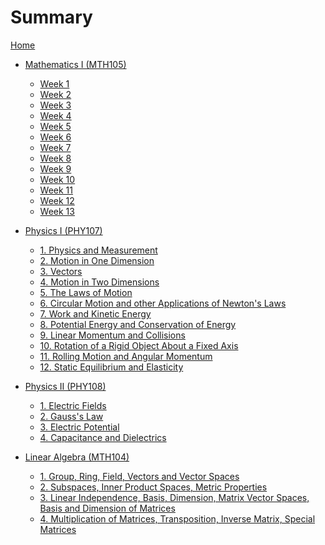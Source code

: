 # Summary

[Home](README.md)

- [Mathematics I (MTH105)](./MTH105.md)
    - [Week 1]()
    - [Week 2](./MTH105/week_2.md)
    - [Week 3](./MTH105/week_3.md)
    - [Week 4](./MTH105/week_4.md)
    - [Week 5]()
    - [Week 6](./MTH105/week_6.md)
    - [Week 7](./MTH105/week_7.md)
    - [Week 8](./MTH105/week_8.md)
    - [Week 9](./MTH105/week_9.md)
    - [Week 10](./MTH105/week_10.md)
    - [Week 11](./MTH105/week_11.md)
    - [Week 12]()
    - [Week 13](./MTH105/week_13.md)

- [Physics I (PHY107)](./PHY107.md)
    - [1. Physics and Measurement]()
    - [2. Motion in One Dimension]()
    - [3. Vectors]()
    - [4. Motion in Two Dimensions]()
    - [5. The Laws of Motion]()
    - [6. Circular Motion and other Applications of Newton's Laws]()
    - [7. Work and Kinetic Energy]()
    - [8. Potential Energy and Conservation of Energy]()
    - [9. Linear Momentum and Collisions]()
    - [10. Rotation of a Rigid Object About a Fixed Axis]()
    - [11. Rolling Motion and Angular Momentum]()
    - [12. Static Equilibrium and Elasticity]()


- [Physics II (PHY108)](./PHY108.md)
    - [1. Electric Fields](./PHY108/electric_fields.md)
    - [2. Gauss's Law](./PHY108/gausss_law.md)
    - [3. Electric Potential](./PHY108/electric_potential.md)
    - [4. Capacitance and Dielectrics](./PHY108/capacitance_and_eielectrics.md)


- [Linear Algebra (MTH104)](./MTH104.md)
    - [1. Group, Ring, Field, Vectors and Vector Spaces](./MTH104/group_ring_field_vectors_vector_spaces.md)
    - [2. Subspaces, Inner Product Spaces, Metric Properties]()
    - [3. Linear Independence, Basis, Dimension, Matrix Vector Spaces, Basis and Dimension of Matrices]()
    - [4. Multiplication of Matrices, Transposition, Inverse Matrix, Special Matrices]()

